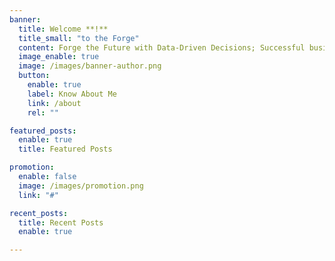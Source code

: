 ```yaml
---
banner:
  title: Welcome **!**
  title_small: "to the Forge"
  content: Forge the Future with Data-Driven Decisions; Successful businesses don’t just collect data; they shape the future by using it to make informed, proactive decisions.
  image_enable: true
  image: /images/banner-author.png
  button:
    enable: true
    label: Know About Me
    link: /about
    rel: ""

featured_posts:
  enable: true
  title: Featured Posts

promotion:
  enable: false
  image: /images/promotion.png
  link: "#"

recent_posts:
  title: Recent Posts
  enable: true

---
```

